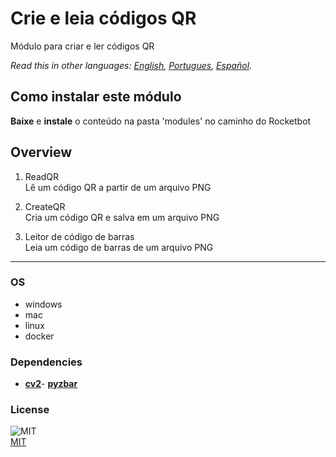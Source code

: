 # Crie e leia códigos QR
  
Módulo para criar e ler códigos QR

*Read this in other languages: [English](README.md), [Portugues](README.pr.md), [Español](README.es.md).*

## Como instalar este módulo
  
__Baixe__ e __instale__ o conteúdo na pasta 'modules' no caminho do Rocketbot  


## Overview


1. ReadQR  
Lê um código QR a partir de um arquivo PNG

2. CreateQR  
Cria um código QR e salva em um arquivo PNG

3. Leitor de código de barras  
Leia um código de barras de um arquivo PNG  




----
### OS

- windows
- mac
- linux
- docker

### Dependencies
- [**cv2**](https://pypi.org/project/cv2/)- [**pyzbar**](https://pypi.org/project/pyzbar/)
### License
  
![MIT](https://camo.githubusercontent.com/107590fac8cbd65071396bb4d04040f76cde5bde/687474703a2f2f696d672e736869656c64732e696f2f3a6c6963656e73652d6d69742d626c75652e7376673f7374796c653d666c61742d737175617265)  
[MIT](http://opensource.org/licenses/mit-license.ph)